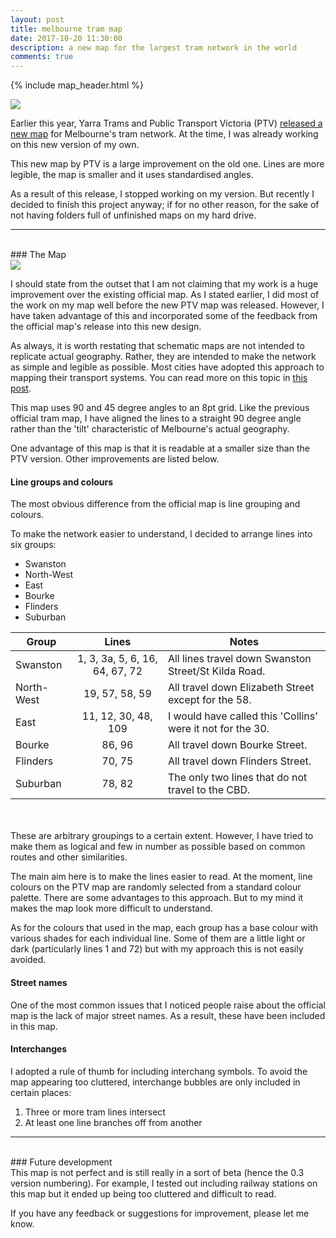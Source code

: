 ```yaml
---
layout: post
title: melbourne tram map
date: 2017-10-20 11:30:00
description: a new map for the largest tram network in the world
comments: true
---
```

{% include map_header.html %}

<div class="img_row_map">
	<a href="{{ site.baseurl }}/img/maps/Melbourne_Tram_Route_Map_Schematic_v0.3_web.png"><img class="col three" src="{{ site.baseurl }}/img/maps/Melbourne_Tram_Route_Map_Schematic_v0.3_web.png"></a>
</div>

Earlier this year, Yarra Trams and Public Transport Victoria (PTV) <a href="https://www.ptv.vic.gov.au/news-and-events/news/new-train-network-map-for-victoria/" target="_blank">released a new map</a> for Melbourne's tram network. At the time, I was already working on this new version of my own.

This new map by PTV is a large improvement on the old one. Lines are more legible, the map is smaller and it uses standardised angles.

As a result of this release, I stopped working on my version. But recently I decided to finish this project anyway; if for no other reason, for the sake of not having folders full of unfinished maps on my hard drive.

<hr>
<br/>
### The Map

<div class="img_row">
	<img class="col three" src="{{ site.baseurl }}/img/map_post_headers/2.png">
</div>

I should state from the outset that I am not claiming that my work is a huge improvement over the existing official map. As I stated earlier, I did most of the work on my map well before the new PTV map was released. However, I have taken advantage of this and incorporated some of the feedback from the official map's release into this new design. 

As always, it is worth restating that schematic maps are not intended to replicate actual geography. Rather, they are intended to make the network as simple and legible as possible. Most cities have adopted this approach to mapping their transport systems. You can read more on this topic in <a href="/2017/06/20/what-are-schematic-maps.html">this post</a>.

This map uses 90 and 45 degree angles to an 8pt grid. Like the previous official tram map, I have aligned the lines to a straight 90 degree angle rather than the 'tilt' characteristic of Melbourne's actual geography.

One advantage of this map is that it is readable at a smaller size than the PTV version. Other improvements are listed below.

#### Line groups and colours
The most obvious difference from the official map is line grouping and colours.

To make the network easier to understand, I decided to arrange lines into six groups:
<ul>
	<li>Swanston</li>
	<li>North-West</li>
	<li>East</li>
	<li>Bourke</li>
	<li>Flinders</li>
	<li>Suburban</li>
</ul>

| Group	        | Lines        | Notes |
| ------------- |:-------------:| ----------------|
| Swanston      | 1, 3, 3a, 5, 6, 16, 64, 67, 72 | All lines travel down Swanston Street/St Kilda Road. |
| North-West    | 19, 57, 58, 59      | All travel down Elizabeth Street except for the 58. |
| East 			| 11, 12, 30, 48, 109     |  I would have called this 'Collins' were it not for the 30. |
| Bourke	    | 86, 96      | All travel down Bourke Street. |
| Flinders	    | 70, 75      | All travel down Flinders Street. |
| Suburban      | 78, 82      | The only two lines that do not travel to the CBD. |

<br/>
<br/>
These are arbitrary groupings to a certain extent. However, I have tried to make them as logical and few in number as possible based on common routes and other similarities.

The main aim here is to make the lines easier to read. At the moment, line colours on the PTV map are randomly selected from a standard colour palette. There are some advantages to this approach. But to my mind it makes the map look more difficult to understand.

As for the colours that used in the map, each group has a base colour with various shades for each individual line. Some of them are a little light or dark (particularly lines 1 and 72) but with my approach this is not easily avoided.

#### Street names
One of the most common issues that I noticed people raise about the official map is the lack of major street names. As a result, these have been included in this map.

#### Interchanges
I adopted a rule of thumb for including interchang symbols. To avoid the map appearing too cluttered, interchange bubbles are only included in certain places:
<ol>
	<li>Three or more tram lines intersect</li>
	<li>At least one line branches off from another</li>
</ol>

<hr>
<br/>
### Future development

<br>
This map is not perfect and is still really in a sort of beta (hence the 0.3 version numbering). For example, I tested out including railway stations on this map but it ended up being too cluttered and difficult to read.

If you have any feedback or suggestions for improvement, please let me know.